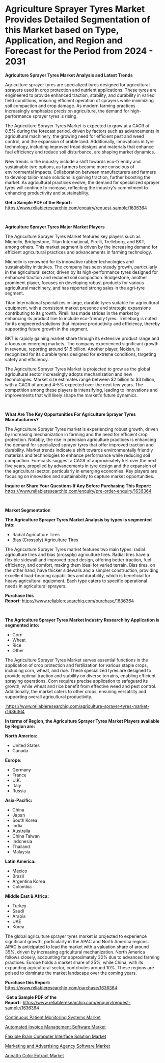 <p><h1>Agriculture Sprayer Tyres Market Provides Detailed Segmentation of this Market based on Type, Application, and Region and Forecast for the Period from 2024 - 2031</h1></p><p><strong>Agriculture Sprayer Tyres Market Analysis and Latest Trends</strong></p>
<p><p>Agriculture sprayer tyres are specialized tyres designed for agricultural sprayers used in crop protection and nutrient applications. These tyres are engineered to provide enhanced traction, stability, and durability in varied field conditions, ensuring efficient operation of sprayers while minimizing soil compaction and crop damage. As modern farming practices increasingly emphasize precision agriculture, the demand for high-performance sprayer tyres is rising.</p><p>The Agriculture Sprayer Tyres Market is expected to grow at a CAGR of 8.5% during the forecast period, driven by factors such as advancements in agricultural machinery, the growing need for efficient pest and weed control, and the expansion of arable land. Additionally, innovations in tyre technology, including improved tread designs and materials that enhance fuel efficiency and reduce soil disturbance, are shaping market dynamics. </p><p>New trends in the industry include a shift towards eco-friendly and sustainable tyre options, as farmers become more conscious of environmental impacts. Collaboration between manufacturers and farmers to develop tailor-made solutions is gaining traction, further boosting the market. As agricultural practices evolve, the demand for specialized sprayer tyres will continue to increase, reflecting the industry's commitment to enhancing productivity and sustainability.</p></p>
<p><strong>Get a Sample PDF of the Report:&nbsp;</strong> <a href="https://www.reliableresearchiq.com/enquiry/request-sample/1636364?utm_campaign=1137&utm_medium=2&utm_source=Github&utm_content=ia&utm_term=07122024&utm_id=agriculture-sprayer-tyres">https://www.reliableresearchiq.com/enquiry/request-sample/1636364</a></p>
<p>&nbsp;</p>
<p><strong>Agriculture Sprayer Tyres Major Market Players</strong></p>
<p><p>The Agriculture Sprayer Tyres Market features key players such as Michelin, Bridgestone, Titan International, Pirelli, Trelleborg, and BKT, among others. This market segment is driven by the increasing demand for efficient agricultural practices and advancements in farming technology. </p><p>Michelin is renowned for its innovative rubber technologies and sustainability initiatives. The company has seen steady growth, particularly in the agricultural sector, driven by its high-performance tyres designed for enhanced traction and reduced soil compaction. Bridgestone, another prominent player, focuses on developing robust products for various agricultural machinery, and has reported strong sales in the agri-tyre segment.</p><p>Titan International specializes in large, durable tyres suitable for agricultural equipment, with a consistent market presence and strategic expansions contributing to its growth. Pirelli has made strides in the market by enhancing its product line to include eco-friendly tyres. Trelleborg is noted for its engineered solutions that improve productivity and efficiency, thereby supporting future growth in the segment.</p><p>BKT is rapidly gaining market share through its extensive product range and a focus on emerging markets. The company experienced significant growth in revenue, reporting around $1.5 billion. Another player, Nokian, is recognized for its durable tyres designed for extreme conditions, targeting safety and efficiency.</p><p>The Agriculture Sprayer Tyres Market is projected to grow as the global agricultural sector increasingly adopts mechanization and new technologies. Market size estimates range between $2 billion to $3 billion, with a CAGR of around 4-5% expected over the next few years. The competition among these players is intensifying, leading to innovations and improvements that will likely shape the market's future dynamics.</p></p>
<p>&nbsp;</p>
<p><strong>What Are The Key Opportunities For Agriculture Sprayer Tyres Manufacturers?</strong></p>
<p><p>The Agriculture Sprayer Tyres market is experiencing robust growth, driven by increasing mechanization in farming and the need for efficient crop protection. Notably, the rise in precision agriculture practices is enhancing the demand for specialized sprayer tyres that offer improved traction and durability. Market trends indicate a shift towards environmentally friendly materials and technologies to enhance performance while reducing soil compaction. Forecasts suggest a CAGR of approximately 5% over the next five years, propelled by advancements in tyre design and the expansion of the agricultural sector, particularly in emerging economies. Key players are focusing on innovation and sustainability to capture market opportunities.</p></p>
<p><strong>Inquire or Share Your Questions If Any Before Purchasing This Report:</strong> <a href="https://www.reliableresearchiq.com/enquiry/pre-order-enquiry/1636364?utm_campaign=1137&utm_medium=2&utm_source=Github&utm_content=ia&utm_term=07122024&utm_id=agriculture-sprayer-tyres">https://www.reliableresearchiq.com/enquiry/pre-order-enquiry/1636364</a></p>
<p>&nbsp;</p>
<p><strong>Market Segmentation</strong></p>
<p><strong>The Agriculture Sprayer Tyres Market Analysis by types is segmented into:</strong></p>
<p><ul><li>Radial Agriculture Tires</li><li>Bias (Crossply) Agriculture Tires</li></ul></p>
<p><p>The Agriculture Sprayer Tyres market features two main types: radial agriculture tires and bias (crossply) agriculture tires. Radial tires have a flexible sidewall and improved tread design, offering better traction, fuel efficiency, and comfort, making them ideal for varied terrain. Bias tires, on the other hand, have thicker sidewalls and a simpler construction, providing excellent load-bearing capabilities and durability, which is beneficial for heavy agricultural equipment. Each type caters to specific operational needs in agricultural sprayers.</p></p>
<p><strong>Purchase this Report:&nbsp;</strong><a href="https://www.reliableresearchiq.com/purchase/1636364?utm_campaign=1137&utm_medium=2&utm_source=Github&utm_content=ia&utm_term=07122024&utm_id=agriculture-sprayer-tyres">https://www.reliableresearchiq.com/purchase/1636364</a></p>
<p>&nbsp;</p>
<p><strong>The Agriculture Sprayer Tyres Market Industry Research by Application is segmented into:</strong></p>
<p><ul><li>Corn</li><li>Wheat</li><li>Rice</li><li>Other</li></ul></p>
<p><p>The Agriculture Sprayer Tyres Market serves essential functions in the application of crop protection and fertilization for various staple crops, including corn, wheat, and rice. These specialized tyres are designed to provide optimal traction and stability on diverse terrains, enabling efficient spraying operations. Corn requires precise application to safeguard its growth, while wheat and rice benefit from effective weed and pest control. Additionally, the market caters to other crops, ensuring versatility and supporting overall agricultural productivity.</p></p>
<p><a href="https://www.reliableresearchiq.com/agriculture-sprayer-tyres-market-r1636364?utm_campaign=1137&utm_medium=2&utm_source=Github&utm_content=ia&utm_term=07122024&utm_id=agriculture-sprayer-tyres">&nbsp;https://www.reliableresearchiq.com/agriculture-sprayer-tyres-market-r1636364</a></p>
<p><strong>In terms of Region, the Agriculture Sprayer Tyres Market Players available by Region are:</strong></p>
<p>
    <p> <strong> North America: </strong>
        <ul>
            <li>United States</li>
            <li>Canada</li>
        </ul>
        </p> 
    <p> <strong> Europe: </strong>
        <ul>
            <li>Germany</li>
            <li>France</li>
            <li>U.K.</li>
            <li>Italy</li>
            <li>Russia</li>
        </ul>
        </p> 
    <p> <strong> Asia-Pacific: </strong>
        <ul>
            <li>China</li>
            <li>Japan</li>
            <li>South Korea</li>
            <li>India</li>
            <li>Australia</li>
            <li>China Taiwan</li>
            <li>Indonesia</li>
            <li>Thailand</li>
            <li>Malaysia</li>
        </ul>
        </p> 
    <p> <strong> Latin America: </strong>
        <ul>
            <li>Mexico</li>
            <li>Brazil</li>
            <li>Argentina Korea</li>
            <li>Colombia</li>
        </ul>
        </p> 
    <p> <strong> Middle East & Africa: </strong>
        <ul>
            <li>Turkey</li>
            <li>Saudi</li>
            <li>Arabia</li>
            <li>UAE</li>
            <li>Korea</li>
        </ul>
    </p>
    </p>
<p><p>The global agriculture sprayer tyres market is projected to experience significant growth, particularly in the APAC and North America regions. APAC is anticipated to lead the market with a valuation share of around 35%, driven by increasing agricultural mechanization. North America follows closely, accounting for approximately 30% due to advanced farming practices. Europe holds a market share of 25%, while China, with its expanding agricultural sector, contributes around 10%. These regions are poised to dominate the market landscape over the coming years.</p></p>
<p><strong>Purchase this Report: </strong><a href="https://www.reliableresearchiq.com/purchase/1636364?utm_campaign=1137&utm_medium=2&utm_source=Github&utm_content=ia&utm_term=07122024&utm_id=agriculture-sprayer-tyres">https://www.reliableresearchiq.com/purchase/1636364</a></p>
<p>&nbsp;<strong>Get a Sample PDF of the Report:&nbsp;&nbsp;</strong><a href="https://www.reliableresearchiq.com/enquiry/request-sample/1636364?utm_campaign=1137&utm_medium=2&utm_source=Github&utm_content=ia&utm_term=07122024&utm_id=agriculture-sprayer-tyres">https://www.reliableresearchiq.com/enquiry/request-sample/1636364</a></p>
<p><strong></strong></p>
<p><p><a href="https://www.linkedin.com/pulse/revenue-generation-insights-continuous-patient-monitoring-g5coc?utm_campaign=1137&utm_medium=2&utm_source=Github&utm_content=ia&utm_term=07122024&utm_id=agriculture-sprayer-tyres">Continuous Patient Monitoring Systems Market</a></p><p><a href="https://www.linkedin.com/pulse/revolutionizing-success-in-depth-review-theglobal-automated-6jeee?utm_campaign=1137&utm_medium=2&utm_source=Github&utm_content=ia&utm_term=07122024&utm_id=agriculture-sprayer-tyres">Automated Invoice Management Software Market</a></p><p><a href="https://issuu.com/reportprime-2/docs/flexible-brain-computer-interface-solution-market-?utm_campaign=1137&utm_medium=2&utm_source=Github&utm_content=ia&utm_term=07122024&utm_id=agriculture-sprayer-tyres">Flexible Brain Computer Interface Solution Market</a></p><p><a href="https://www.linkedin.com/pulse/how-marketing-advertising-agency-software-market-expectd-zpu0e?utm_campaign=1137&utm_medium=2&utm_source=Github&utm_content=ia&utm_term=07122024&utm_id=agriculture-sprayer-tyres">Marketing and Advertising Agency Software Market</a></p><p><a href="https://issuu.com/reportprime-2/docs/annatto-color-extract-market-size-2030.pptx?utm_campaign=1137&utm_medium=2&utm_source=Github&utm_content=ia&utm_term=07122024&utm_id=agriculture-sprayer-tyres">Annatto Color Extract Market</a></p></p>